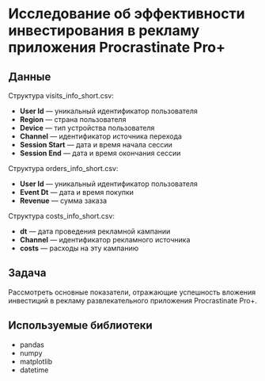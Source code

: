 # Исследование об эффективности инвестирования в рекламу приложения Procrastinate Pro+

## Данные

Структура visits_info_short.csv:

- **User Id** — уникальный идентификатор пользователя
- **Region** — страна пользователя
- **Device** — тип устройства пользователя
- **Channel** — идентификатор источника перехода
- **Session Start** — дата и время начала сессии
- **Session End** — дата и время окончания сессии

Структура orders_info_short.csv:

- **User Id** — уникальный идентификатор пользователя
- **Event Dt** — дата и время покупки
- **Revenue** — сумма заказа


Структура costs_info_short.csv:


- **dt** — дата проведения рекламной кампании
- **Channel** — идентификатор рекламного источника
- **costs** — расходы на эту кампанию

## Задача

Рассмотреть основные показатели, отражающие успешность вложения инвестиций в рекламу развлекательного приложения Procrastinate Pro+.

## Используемые библиотеки

- pandas
- numpy
- matplotlib
- datetime
